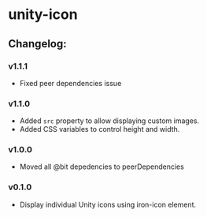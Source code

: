# unity-icon

## Changelog:

### v1.1.1
- Fixed peer dependencies issue

### v1.1.0
- Added `src` property to allow displaying custom images.
- Added CSS variables to control height and width.

### v1.0.0
- Moved all @bit depedencies to peerDependencies

### v0.1.0
- Display individual Unity icons using iron-icon element. 
